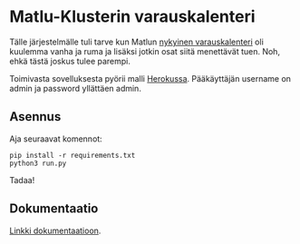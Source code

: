 # Matlu-Klusterin varauskalenteri

Tälle järjestelmälle tuli tarve kun Matlun [nykyinen varauskalenteri](http://matlu.fi/ilotalo/index.php?page=reservation) oli kuulemma vanha ja ruma ja lisäksi jotkin osat siitä menettävät tuen. Noh, ehkä tästä joskus tulee parempi.

Toimivasta sovelluksesta pyörii malli [Herokussa](https://klusteri-varauskalenteri.herokuapp.com/). Pääkäyttäjän username on admin ja password yllättäen admin.

## Asennus

Aja seuraavat komennot:
```
pip install -r requirements.txt
python3 run.py
```
Tadaa!

## Dokumentaatio

[Linkki dokumentaatioon](documentation/dokumentaatio.md).
